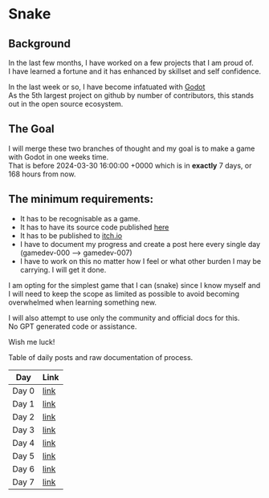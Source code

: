 # Snake

## Background
In the last few months, I have worked on a few projects that I am proud of.  
I have learned a fortune and it has enhanced by skillset and self confidence.  

In the last week or so, I have become infatuated with [Godot](https://godotengine.org/)  
As the 5th largest project on github by number of contributors, this stands out in the open source ecosystem.  


## The Goal
I will merge these two branches of thought and my goal is to make a game with Godot in one weeks time.  
That is before 2024-03-30 16:00:00 +0000 which is in **exactly** 7 days, or 168 hours from now.  

## The minimum requirements:  
- It has to be recognisable as a game.  
- It has to have its source code published [here](https://github.com/444B/learning-godot/tree/main/snake)  
- It has to be published to [itch.io](https://444b.itch.io/)  
- I have to document my progress and create a post here every single day (gamedev-000 --> gamedev-007)  
- I have to work on this no matter how I feel or what other burden I may be carrying. I will get it done.  

I am opting for the simplest game that I can (snake) since I know myself and I will need to keep the scope as limited as possible to avoid becoming overwhelmed when learning something new.  

I will also attempt to use only the community and official docs for this.  
No GPT generated code or assistance.  

Wish me luck!

Table of daily posts and raw documentation of process.  

| Day  | Link |
| ------------- | ------------- |
| Day 0  | [link](https://github.com/444B/learning-godot/tree/main/snake/docs/gamedev-000.md)  |
| Day 1  | [link](https://github.com/444B/learning-godot/tree/main/snake/docs/gamedev-001.md)  |
| Day 2  | [link](https://github.com/444B/learning-godot/tree/main/snake/docs/gamedev-002.md)  |
| Day 3  | [link](https://github.com/444B/learning-godot/tree/main/snake/docs/gamedev-003.md)  |
| Day 4  | [link](https://github.com/444B/learning-godot/tree/main/snake/docs/gamedev-004.md)  |
| Day 5  | [link](https://github.com/444B/learning-godot/tree/main/snake/docs/gamedev-005.md)  |
| Day 6  | [link](https://github.com/444B/learning-godot/tree/main/snake/docs/gamedev-006.md)  |
| Day 7  | [link](https://github.com/444B/learning-godot/tree/main/snake/docs/gamedev-007.md)  |